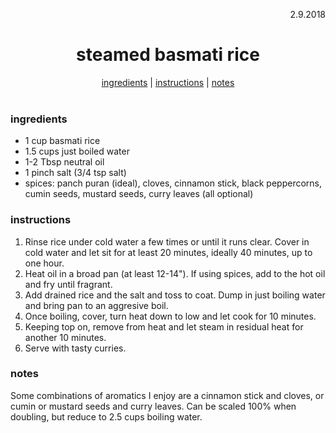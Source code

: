 <p align="right">2.9.2018</p>

<h1 align="center">steamed basmati rice</h1>

<div align="center">
  <a href="#ingredients">ingredients</a> | 
  <a href="#instructions">instructions</a> | 
  <a href="#notes">notes</a>
</div>
<br>

### ingredients
- 1 cup basmati rice
- 1.5 cups just boiled water
- 1-2 Tbsp neutral oil
- 1 pinch salt (3/4 tsp salt)
- spices: panch puran (ideal), cloves, cinnamon stick, black peppercorns, cumin seeds, mustard seeds, curry leaves (all optional)

### instructions
1. Rinse rice under cold water a few times or until it runs clear.  Cover in cold water and let sit for at 
least 20 minutes, ideally 40 minutes, up to one hour.
1. Heat oil in a broad pan (at least 12-14").  If using spices, add to the hot oil and fry until fragrant. 
1. Add drained rice and the salt and toss to coat.  Dump in just boiling water and bring pan to an aggresive boil.
1. Once boiling, cover, turn heat down to low and let cook for 10 minutes.
1. Keeping top on, remove from heat and let steam in residual heat for another 10 minutes.
1. Serve with tasty curries.

### notes
Some combinations of aromatics I enjoy are a cinnamon stick and cloves, or cumin or mustard seeds and curry leaves. 
Can be scaled 100% when doubling, but reduce to 2.5 cups boiling water. 
